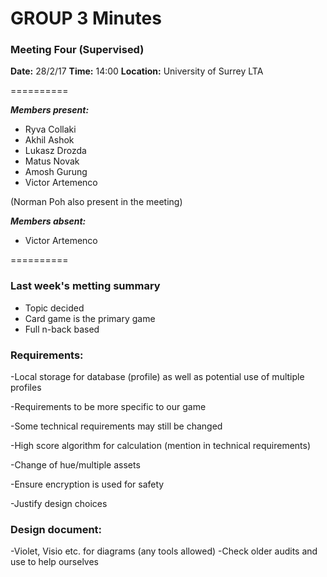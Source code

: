 # GROUP 3 Minutes
### Meeting Four (Supervised)

**Date:** 28/2/17
**Time:** 14:00
**Location:** University of Surrey LTA

==========

***Members present:***
- Ryva Collaki
- Akhil Ashok
- Lukasz Drozda
- Matus Novak
- Amosh Gurung
- Victor Artemenco

(Norman Poh also present in the meeting)

***Members absent:***
- Victor Artemenco

==========

### Last week's metting summary
 - Topic decided
 - Card game is the primary game
 - Full n-back based
 

### Requirements:
-Local storage for database (profile) as well as potential use of multiple profiles

-Requirements to be more specific to our game

-Some technical requirements may still be changed

-High score algorithm for calculation (mention in technical requirements)

-Change of hue/multiple assets

-Ensure encryption is used for safety

-Justify design choices


### Design document:
-Violet, Visio etc. for diagrams (any tools allowed)
-Check older audits and use to help ourselves 

